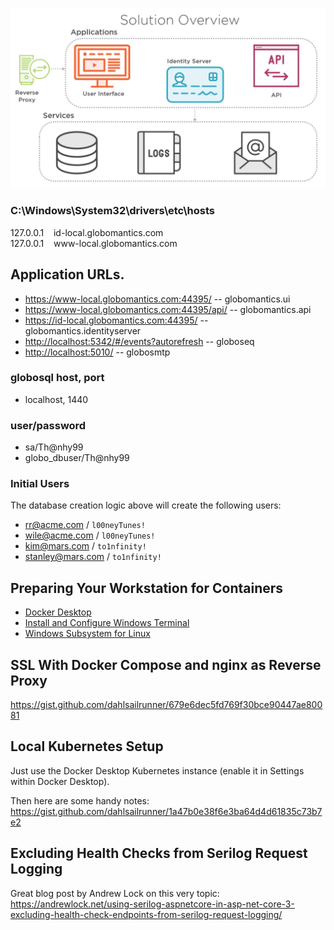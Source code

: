 ![overview](./overview.png)


### C:\Windows\System32\drivers\etc\hosts
<p>
127.0.0.1&nbsp;&nbsp;&nbsp;&nbsp;id-local.globomantics.com<br>
127.0.0.1&nbsp;&nbsp;&nbsp;&nbsp;www-local.globomantics.com
</p>

## Application URLs.

* https://www-local.globomantics.com:44395/			-- globomantics.ui
* https://www-local.globomantics.com:44395/api/		-- globomantics.api
* https://id-local.globomantics.com:44395/			-- globomantics.identityserver
* <http://localhost:5342/#/events?autorefresh>	    -- globoseq
* <http://localhost:5010/>							-- globosmtp

### globosql host, port
* localhost, 1440

### user/password
* sa/Th@nhy99
* globo_dbuser/Th@nhy99


### Initial Users
The database creation logic above will create the following users:
* rr@acme.com / `l00neyTunes!`
* wile@acme.com / `l00neyTunes!`
* kim@mars.com / `to1nfinity!`
* stanley@mars.com / `to1nfinity!`

## Preparing Your Workstation for Containers
* [Docker Desktop](https://www.docker.com/products/docker-desktop)
* [Install and Configure Windows Terminal](https://gist.github.com/dahlsailrunner/ec99e195b2a4903748a74df64a1f1a94)
* [Windows Subsystem for Linux](https://docs.microsoft.com/en-us/windows/wsl/install-win10)

## SSL With Docker Compose and nginx as Reverse Proxy
https://gist.github.com/dahlsailrunner/679e6dec5fd769f30bce90447ae80081

## Local Kubernetes Setup
Just use the Docker Desktop Kubernetes instance (enable it in Settings within Docker Desktop).

Then here are some handy notes: 
https://gist.github.com/dahlsailrunner/1a47b0e38f6e3ba64d4d61835c73b7e2

## Excluding Health Checks from Serilog Request Logging
Great blog post by Andrew Lock on this very topic:
https://andrewlock.net/using-serilog-aspnetcore-in-asp-net-core-3-excluding-health-check-endpoints-from-serilog-request-logging/
